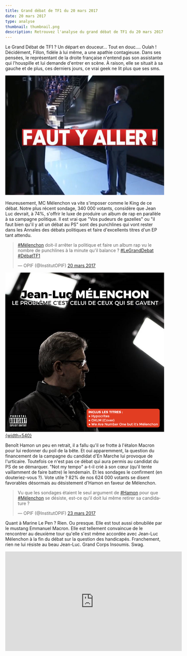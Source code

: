```yaml
---
title: Grand débat de TF1 du 20 mars 2017
date: 20 mars 2017
type: analyse
thumbnail: thumbnail.png
description: Retrouvez l'analyse du grand débat de TF1 du 20 mars 2017 par l'institut Opif.
---
```


Le Grand Débat de TF1 ? Un départ en douceur... Tout en douc.... Oulah ! Décidément, Fillon, fidèle à lui même, a une apathie contagieuse. Dans ses pensées, le représentant de la droite française n'entend pas son assistante qui l'houspille et lui demande d'entrer en scène. À raison, elle se situait à sa gauche et de plus, ces derniers jours, ce vrai geek ne lit plus que ses sms.

[![Assistante de Fillon : "Faut y aller !"](fillon-aller.png)](fillon-aller.png)

Heureusement, MC Mélenchon va vite s'imposer comme le King de ce débat. Notre plus récent sondage, 340 000 votants, considère que Jean Luc devrait, à 74%, s'offrir le luxe de produire un album de rap en parallèle à sa campagne politique. Il est vrai que "Vos pudeurs de gazelles" ou "il faut bien qu'il y ait un débat au PS" sont des punchlines qui vont rester dans les Annales des débats politiques et faire d'excellents titres d'un EP tant attendu.

<blockquote class="twitter-tweet" data-lang="fr"><p lang="fr" dir="ltr"><a href="https://twitter.com/hashtag/M%C3%A9lenchon?src=hash">#Mélenchon</a> doit-il arrêter la politique et faire un album rap vu le nombre de punchlines à la minute qu&#39;il balance ? <a href="https://twitter.com/hashtag/LeGrandDebat?src=hash">#LeGrandDebat</a> <a href="https://twitter.com/hashtag/D%C3%A9batTF1?src=hash">#DébatTF1</a></p>&mdash; OPIF (@InstitutOPIF) <a href="https://twitter.com/InstitutOPIF/status/843946576305438725">20 mars 2017</a></blockquote>

[![Mélenchon sort son nouvel EP : Le problème c'est celui de ceux qui se gavent !"](melenchon-ep.png){width=540}](melenchon-ep.png)

Benoît Hamon un peu en retrait, il a fallu qu'il se frotte à l'étalon Macron pour lui redonner du poil de la bête. Et oui apparemment, la question du financement de la campagne du candidat d'En Marche lui provoque de l'urticaire. Toutefois ce n'est pas ce débat qui aura permis au candidat du PS de se démarquer. "Not my tempo" a-t-il crié à son cœur (qu'il tente vaillamment de faire battre) le lendemain. Et les sondages le confirment (en douteriez-vous ?). Vote utile ? 82% de nos 624 000 votants se disent favorables désormais au désistement d'Hamon en faveur de Mélenchon.

<blockquote class="twitter-tweet" data-lang="fr"><p lang="fr" dir="ltr">Vu que les sondages étaient le seul argument de <a href="https://twitter.com/hashtag/Hamon?src=hash">#Hamon</a> pour que <a href="https://twitter.com/hashtag/M%C3%A9lenchon?src=hash">#Mélenchon</a> se désiste, est-ce qu&#39;il doit lui même retirer sa candidature ?</p>&mdash; OPIF (@InstitutOPIF) <a href="https://twitter.com/InstitutOPIF/status/844887671906451460">23 mars 2017</a></blockquote>

Quant à Marine Le Pen ? Rien. Ou presque. Elle est tout aussi obnubilée par le mustang Emmanuel Macron. Elle est tellement convaincue de le rencontrer au deuxième tour qu'elle s'est même accordée avec Jean-Luc Mélenchon à la fin du débat sur la question des handicapés. Franchement, rien ne lui résiste au beau Jean-Luc. Grand Corps Insoumis. Swag.

<iframe width="560" height="315" src="https://www.youtube.com/embed/cm1AQk30kFs" frameborder="0" allowfullscreen></iframe>
